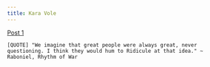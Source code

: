 ```yaml
---
title: Kara Vole
---
```


[Post 1](./_posts/2025-01-01-title.md)

`[QUOTE] "We imagine that great people were always great, never questioning. I think they would hum to Ridicule at that idea." ~ Raboniel, Rhythm of War`
